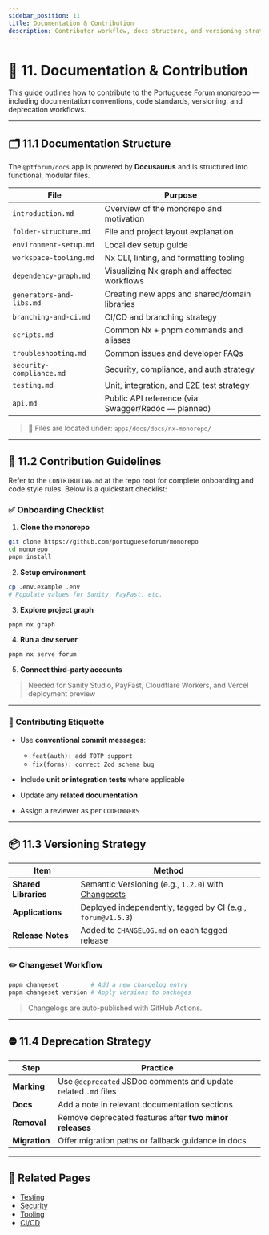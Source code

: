 ```yaml
---
sidebar_position: 11
title: Documentation & Contribution
description: Contributor workflow, docs structure, and versioning strategy for the @ptforum Nx Monorepo
---
```


# 📂 11. Documentation & Contribution

This guide outlines how to contribute to the Portuguese Forum monorepo — including documentation conventions, code standards, versioning, and deprecation workflows.

---

## 🗂 11.1 Documentation Structure

The `@ptforum/docs` app is powered by **Docusaurus** and is structured into functional, modular files.

| File | Purpose |
|------|---------|
| `introduction.md` | Overview of the monorepo and motivation |
| `folder-structure.md` | File and project layout explanation |
| `environment-setup.md` | Local dev setup guide |
| `workspace-tooling.md` | Nx CLI, linting, and formatting tooling |
| `dependency-graph.md` | Visualizing Nx graph and affected workflows |
| `generators-and-libs.md` | Creating new apps and shared/domain libraries |
| `branching-and-ci.md` | CI/CD and branching strategy |
| `scripts.md` | Common Nx + pnpm commands and aliases |
| `troubleshooting.md` | Common issues and developer FAQs |
| `security-compliance.md` | Security, compliance, and auth strategy |
| `testing.md` | Unit, integration, and E2E test strategy |
| `api.md` | Public API reference (via Swagger/Redoc — planned) |

> 📘 Files are located under: `apps/docs/docs/nx-monorepo/`

---

## 🤝 11.2 Contribution Guidelines

Refer to the `CONTRIBUTING.md` at the repo root for complete onboarding and code style rules. Below is a quickstart checklist:

### ✅ Onboarding Checklist

1. **Clone the monorepo**

```bash
git clone https://github.com/portugueseforum/monorepo
cd monorepo
pnpm install
````

2. **Setup environment**

```bash
cp .env.example .env
# Populate values for Sanity, PayFast, etc.
```

3. **Explore project graph**

```bash
pnpm nx graph
```

4. **Run a dev server**

```bash
pnpm nx serve forum
```

5. **Connect third-party accounts**

> Needed for Sanity Studio, PayFast, Cloudflare Workers, and Vercel deployment preview

---

### 💬 Contributing Etiquette

* Use **conventional commit messages**:

  * `feat(auth): add TOTP support`
  * `fix(forms): correct Zod schema bug`
* Include **unit or integration tests** where applicable
* Update any **related documentation**
* Assign a reviewer as per `CODEOWNERS`

---

## 📦 11.3 Versioning Strategy

| Item                 | Method                                                                                          |
| -------------------- | ----------------------------------------------------------------------------------------------- |
| **Shared Libraries** | Semantic Versioning (e.g., `1.2.0`) with [Changesets](https://github.com/changesets/changesets) |
| **Applications**     | Deployed independently, tagged by CI (e.g., `forum@v1.5.3`)                                     |
| **Release Notes**    | Added to `CHANGELOG.md` on each tagged release                                                  |

### ✏️ Changeset Workflow

```bash
pnpm changeset         # Add a new changelog entry
pnpm changeset version # Apply versions to packages
```

> Changelogs are auto-published with GitHub Actions.

---

## ⛔ 11.4 Deprecation Strategy

| Step          | Practice                                                        |
| ------------- | --------------------------------------------------------------- |
| **Marking**   | Use `@deprecated` JSDoc comments and update related `.md` files |
| **Docs**      | Add a note in relevant documentation sections                   |
| **Removal**   | Remove deprecated features after **two minor releases**         |
| **Migration** | Offer migration paths or fallback guidance in docs              |

---

## 🧭 Related Pages

* [Testing](./10-testing.md)
* [Security](./9-security.md)
* [Tooling](./4-tooling.md)
* [CI/CD](./7-ci-cd.md)
